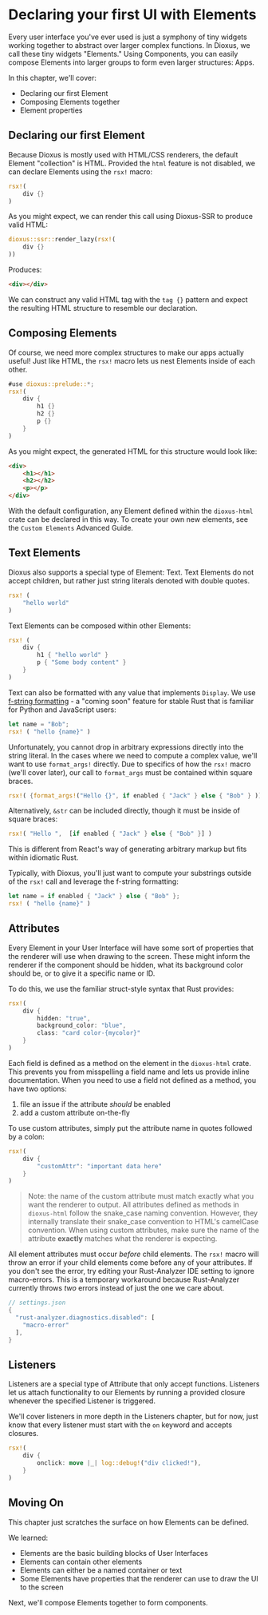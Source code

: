 # Declaring your first UI with Elements

Every user interface you've ever used is just a symphony of tiny widgets working together to abstract over larger complex functions. In Dioxus, we call these tiny widgets "Elements." Using Components, you can easily compose Elements into larger groups to form even larger structures: Apps.

In this chapter, we'll cover:
- Declaring our first Element
- Composing Elements together
- Element properties

## Declaring our first Element
Because Dioxus is mostly used with HTML/CSS renderers, the default Element "collection" is HTML. Provided the `html` feature is not disabled, we can declare Elements using the `rsx!` macro:

```rust
rsx!(
    div {}
)
```
As you might expect, we can render this call using Dioxus-SSR to produce valid HTML:

```rust
dioxus::ssr::render_lazy(rsx!(
    div {}
))
```

Produces:
```html
<div></div>
```

We can construct any valid HTML tag with the `tag {}` pattern and expect the resulting HTML structure to resemble our declaration.
## Composing Elements

Of course, we need more complex structures to make our apps actually useful! Just like HTML, the `rsx!` macro lets us nest Elements inside of each other.

```rust
#use dioxus::prelude::*;
rsx!(
    div {
        h1 {}
        h2 {}
        p {}
    }
)
```
As you might expect, the generated HTML for this structure would look like:
```html
<div>
    <h1></h1>
    <h2></h2>
    <p></p>
</div>
```

With the default configuration, any Element defined within the `dioxus-html` crate can be declared in this way. To create your own new elements, see the `Custom Elements` Advanced Guide.

## Text Elements

Dioxus also supports a special type of Element: Text. Text Elements do not accept children, but rather just string literals denoted with double quotes.

```rust
rsx! (
    "hello world"
)
```

Text Elements can be composed within other Elements:
```rust
rsx! (
    div {
        h1 { "hello world" }
        p { "Some body content" }
    }
)
```

Text can also be formatted with any value that implements `Display`. We use [f-string formatting](https://docs.rs/fstrings/0.2.3/fstrings/) - a "coming soon" feature for stable Rust that is familiar for Python and JavaScript users:

```rust
let name = "Bob";
rsx! ( "hello {name}" )
```

Unfortunately, you cannot drop in arbitrary expressions directly into the string literal. In the cases where we need to compute a complex value, we'll want to use `format_args!` directly. Due to specifics of how the `rsx!` macro (we'll cover later), our call to `format_args` must be contained within  square braces.

```rust
rsx!( {format_args!("Hello {}", if enabled { "Jack" } else { "Bob" } )] )
```

Alternatively, `&str` can be included directly, though it must be inside of square braces:

```rust
rsx!( "Hello ",  [if enabled { "Jack" } else { "Bob" }] )
```

This is different from React's way of generating arbitrary markup but fits within idiomatic Rust. 

Typically, with Dioxus, you'll just want to compute your substrings outside of the `rsx!` call and leverage the f-string formatting:

```rust
let name = if enabled { "Jack" } else { "Bob" };
rsx! ( "hello {name}" )
```

## Attributes

Every Element in your User Interface will have some sort of properties that the renderer will use when drawing to the screen. These might inform the renderer if the component should be hidden, what its background color should be, or to give it a specific name or ID.

To do this, we use the familiar struct-style syntax that Rust provides:

```rust
rsx!(
    div {
        hidden: "true",
        background_color: "blue",
        class: "card color-{mycolor}"
    }
)
```

Each field is defined as a method on the element in the `dioxus-html` crate. This prevents you from misspelling a field name and lets us provide inline documentation. When you need to use a field not defined as a method, you have two options:

1) file an issue if the attribute _should_ be enabled
2) add a custom attribute on-the-fly

To use custom attributes, simply put the attribute name in quotes followed by a colon:

```rust
rsx!(
    div {
        "customAttr": "important data here"
    }
)
```

> Note: the name of the custom attribute must match exactly what you want the renderer to output. All attributes defined as methods in `dioxus-html` follow the snake_case naming convention. However, they internally translate their snake_case convention to HTML's camelCase convention. When using custom attributes, make sure the name of the attribute **exactly** matches what the renderer is expecting.

All element attributes must occur *before* child elements. The `rsx!` macro will throw an error if your child elements come before any of your attributes. If you don't see the error, try editing your Rust-Analyzer IDE setting to ignore macro-errors. This is a temporary workaround because Rust-Analyzer currently throws *two* errors instead of just the one we care about.

```rust
// settings.json 
{
  "rust-analyzer.diagnostics.disabled": [
    "macro-error"
  ],   
}
```

## Listeners

Listeners are a special type of Attribute that only accept functions. Listeners let us attach functionality to our Elements by running a provided closure whenever the specified Listener is triggered.

We'll cover listeners in more depth in the Listeners chapter, but for now, just know that every listener must start with the `on` keyword and accepts closures.

```rust
rsx!(
    div {
        onclick: move |_| log::debug!("div clicked!"),
    }
)
```

## Moving On

This chapter just scratches the surface on how Elements can be defined.

We learned:
- Elements are the basic building blocks of User Interfaces
- Elements can contain other elements 
- Elements can either be a named container or text
- Some Elements have properties that the renderer can use to draw the UI to the screen

Next, we'll compose Elements together to form components.
